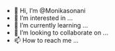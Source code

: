 - 👋 Hi, I’m @Monikasonani
- 👀 I’m interested in ...
- 🌱 I’m currently learning ...
- 💞️ I’m looking to collaborate on ...
- 📫 How to reach me ...

<!---
Monikasonani/Monikasonani is a ✨ special ✨ repository because its `README.md` (this file) appears on your GitHub profile.
You can click the Preview link to take a look at your changes.
--->

